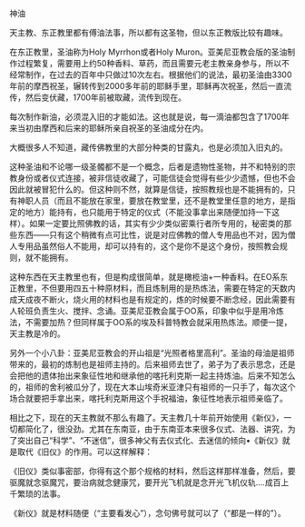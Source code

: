 神油

天主教、东正教里都有傅油法事，所以都有这圣物，但以东正教版比较有趣味。

在东正教里，圣油称为Holy Myrrhon或者Holy Muron。亚美尼亚教会版的圣油制作过程繁复，需要用上约50种香料、草药，而且需要元老主教亲身参与，所以不经常制作，在过去的百年中只做过10次左右。根据他们的说法，最初圣油由3300年前的摩西祝圣，辗转传到2000多年前的耶稣手里，耶稣再次祝圣，然后一直流传，然后变伏藏，1700年前被取藏，流传到现在。

每次制作新油，必须混入旧的才能如法。这也就是说，每一滴油都包含了1700年来当初由摩西和后来的耶稣所亲自祝圣的圣油成分在内。

大概很多人不知道，藏传佛教里的大部分种类的甘露丸，也是必须加入旧丸的。

这种圣油和不论哪一级圣髑都不是一个概念，后者是遗物性圣物，并不和特别的宗教身份或者仪式连接，被非信徒收藏了，可能信徒会觉得有些少少遗憾，但也不会因此就被冒犯什么的。但这种则不然，就算是信徒，按照教规也是不能拥有的，只有神职人员（而且不能放在家里，要放在教堂里，还不是教堂里任意的地方，是指定的地方）能持有，也只能用于特定的仪式（不能没事拿出来随便加持一下这样）。如果一定要比照佛教的话，其实有少少类似密乘行者所专用的，秘密类的那些东西——只有这个稍微有点可比性，说是对应佛教的僧人专用品也不对，因为僧人专用品虽然俗人不能用，却可以持有的，这个是你不是这个身份，按照教会规则，就不能拥有。

这种东西在天主教里也有，但是构成很简单，就是橄榄油+一种香料。在EO系东正教里，不但要用四五十种原材料，而且炼制用的是热炼法，需要在特定的天数内成天成夜不断火，烧火用的材料也是有规定的，炼的时候要不断念经，因此需要有人轮班负责生火、搅拌、念诵。亚美尼亚教会属于OO系，印象中似乎是用冷炼法，不需要加热？但同样属于OO系的埃及科普特教会就采用热炼法。顺便一提，天主教是冷的。

另外一个小八卦：亚美尼亚教会的开山祖是“光照者格里高利”。圣油的母油是祖师带来的，最初的炼制也是祖师主持的。后来祖师去世了，弟子为了表示思念，还是会把他的遗体抬出来象征性地和继承他的喀托利克斯一起主持炼油。后来不知怎么的，祖师的舍利被瓜分了，现在大本山埃奇米亚津只有祖师的一只手了，每次这个场合就要把手拿出来，喀托利克斯用这个手祝福油，象征性地表示祖师亲临了。

相比之下，现在的天主教就不那么有趣了。天主教几十年前开始使用《新仪》，一切都简化了，很没劲。尤其在东南亚，由于东南亚本来很多仪式、法器、讲究，为了突出自己“科学”、“不迷信”，很多神父有去仪式化、去迷信的倾向•《新仪》就是取代《旧仪》的作用。可以这样解释：

《旧仪》类似事密部，你得有这个那个规格的材料，然后这样那样准备，然后，要驱魔就念驱魔咒，要治病就念健康咒，要开光飞机就是念开光飞机仪轨....成百上千繁琐的法事。

《新仪》就是材料随便（“主要看发心”），念句佛号就可以了（“都是一样的”）。
